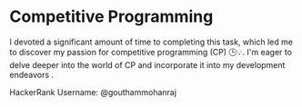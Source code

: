 # Competitive Programming 

I devoted a significant amount of time to completing this task, which led me to discover my passion for competitive programming (CP) 🕒💡. I'm eager to delve deeper into the world of CP and incorporate it into my development endeavors .

HackerRank Username: @gouthammohanraj


